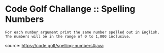 # Code Golf Challange :: Spelling Numbers
```
For each number argument print the same number spelled out in English.
The numbers will be in the range of 0 to 1,000 inclusive.
```
source: https://code.golf/spelling-numbers#java
